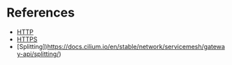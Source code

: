 # References
- [HTTP](https://docs.cilium.io/en/stable/network/servicemesh/gateway-api/http/)
- [HTTPS](https://docs.cilium.io/en/stable/network/servicemesh/gateway-api/https/)
- [Splitting])https://docs.cilium.io/en/stable/network/servicemesh/gateway-api/splitting/)